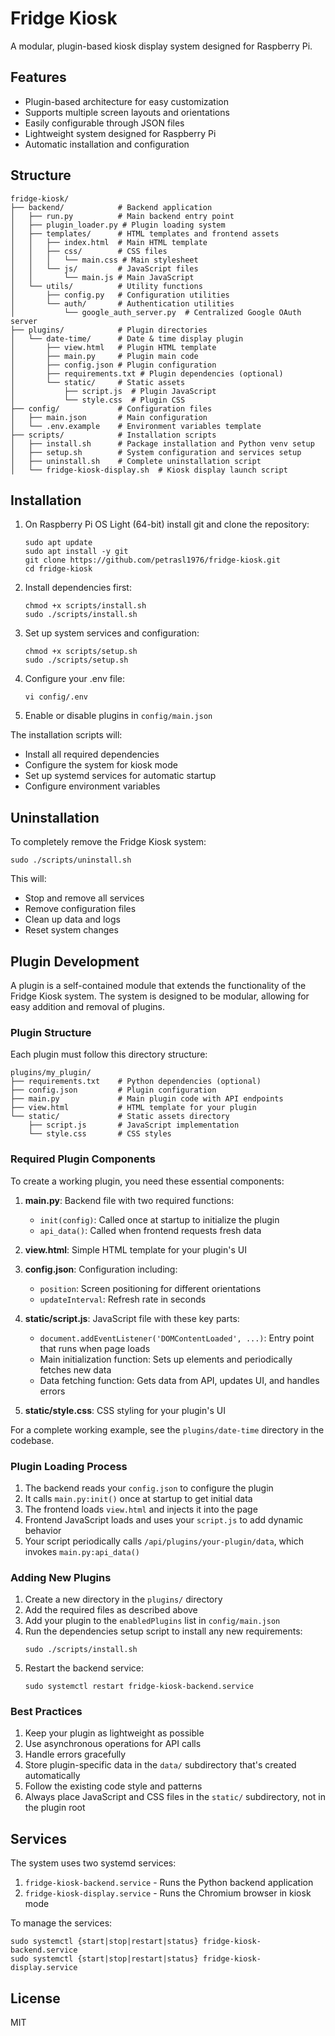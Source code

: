 # Fridge Kiosk

A modular, plugin-based kiosk display system designed for Raspberry Pi.

## Features

- Plugin-based architecture for easy customization
- Supports multiple screen layouts and orientations
- Easily configurable through JSON files
- Lightweight system designed for Raspberry Pi
- Automatic installation and configuration

## Structure

```
fridge-kiosk/
├── backend/            # Backend application
│   ├── run.py          # Main backend entry point
│   ├── plugin_loader.py # Plugin loading system  
│   ├── templates/      # HTML templates and frontend assets
│   │   ├── index.html  # Main HTML template
│   │   ├── css/        # CSS files
│   │   │   └── main.css # Main stylesheet
│   │   └── js/         # JavaScript files
│   │       └── main.js # Main JavaScript
│   └── utils/          # Utility functions
│       ├── config.py   # Configuration utilities
│       └── auth/       # Authentication utilities
│           └── google_auth_server.py  # Centralized Google OAuth server
├── plugins/            # Plugin directories
│   └── date-time/      # Date & time display plugin
│       ├── view.html   # Plugin HTML template
│       ├── main.py     # Plugin main code
│       ├── config.json # Plugin configuration
│       ├── requirements.txt # Plugin dependencies (optional)
│       └── static/     # Static assets
│           ├── script.js  # Plugin JavaScript
│           └── style.css  # Plugin CSS
├── config/             # Configuration files
│   ├── main.json       # Main configuration
│   └── .env.example    # Environment variables template
├── scripts/            # Installation scripts
│   ├── install.sh      # Package installation and Python venv setup
│   ├── setup.sh        # System configuration and services setup 
│   ├── uninstall.sh    # Complete uninstallation script
│   └── fridge-kiosk-display.sh  # Kiosk display launch script
```

## Installation

1. On Raspberry Pi OS Light (64-bit) install git and clone the repository:
   ```
   sudo apt update
   sudo apt install -y git
   git clone https://github.com/petrasl1976/fridge-kiosk.git
   cd fridge-kiosk
   ```

2. Install dependencies first:
   ```
   chmod +x scripts/install.sh
   sudo ./scripts/install.sh
   ```

3. Set up system services and configuration:
   ```
   chmod +x scripts/setup.sh
   sudo ./scripts/setup.sh
   ```

4. Configure your .env file:
   ```
   vi config/.env
   ```

5. Enable or disable plugins in `config/main.json`

The installation scripts will:
- Install all required dependencies
- Configure the system for kiosk mode
- Set up systemd services for automatic startup
- Configure environment variables

## Uninstallation

To completely remove the Fridge Kiosk system:

```
sudo ./scripts/uninstall.sh
```

This will:
- Stop and remove all services
- Remove configuration files
- Clean up data and logs
- Reset system changes

## Plugin Development

A plugin is a self-contained module that extends the functionality of the Fridge Kiosk system. The system is designed to be modular, allowing for easy addition and removal of plugins.

### Plugin Structure

Each plugin must follow this directory structure:

```
plugins/my_plugin/
├── requirements.txt    # Python dependencies (optional)
├── config.json         # Plugin configuration
├── main.py             # Main plugin code with API endpoints
├── view.html           # HTML template for your plugin
└── static/             # Static assets directory
    ├── script.js       # JavaScript implementation
    └── style.css       # CSS styles
```

### Required Plugin Components

To create a working plugin, you need these essential components:

1. **main.py**: Backend file with two required functions:
   - `init(config)`: Called once at startup to initialize the plugin
   - `api_data()`: Called when frontend requests fresh data

2. **view.html**: Simple HTML template for your plugin's UI

3. **config.json**: Configuration including:
   - `position`: Screen positioning for different orientations
   - `updateInterval`: Refresh rate in seconds

4. **static/script.js**: JavaScript file with these key parts:
   - `document.addEventListener('DOMContentLoaded', ...)`: Entry point that runs when page loads
   - Main initialization function: Sets up elements and periodically fetches new data
   - Data fetching function: Gets data from API, updates UI, and handles errors

5. **static/style.css**: CSS styling for your plugin's UI

For a complete working example, see the `plugins/date-time` directory in the codebase.

### Plugin Loading Process

1. The backend reads your `config.json` to configure the plugin
2. It calls `main.py:init()` once at startup to get initial data
3. The frontend loads `view.html` and injects it into the page
4. Frontend JavaScript loads and uses your `script.js` to add dynamic behavior
5. Your script periodically calls `/api/plugins/your-plugin/data`, which invokes `main.py:api_data()`

### Adding New Plugins

1. Create a new directory in the `plugins/` directory
2. Add the required files as described above
3. Add your plugin to the `enabledPlugins` list in `config/main.json`
4. Run the dependencies setup script to install any new requirements:
   ```
   sudo ./scripts/install.sh
   ```
5. Restart the backend service:
   ```
   sudo systemctl restart fridge-kiosk-backend.service
   ```

### Best Practices

1. Keep your plugin as lightweight as possible
2. Use asynchronous operations for API calls
3. Handle errors gracefully
4. Store plugin-specific data in the `data/` subdirectory that's created automatically
5. Follow the existing code style and patterns
6. Always place JavaScript and CSS files in the `static/` subdirectory, not in the plugin root

## Services

The system uses two systemd services:

1. `fridge-kiosk-backend.service` - Runs the Python backend application
2. `fridge-kiosk-display.service` - Runs the Chromium browser in kiosk mode

To manage the services:
```
sudo systemctl {start|stop|restart|status} fridge-kiosk-backend.service
sudo systemctl {start|stop|restart|status} fridge-kiosk-display.service
```

## License

MIT 